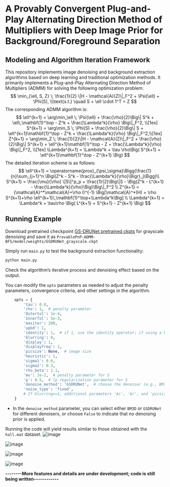 # A Provably Convergent Plug-and-Play Alternating Direction Method of Multipliers with Deep Image Prior for Background/Foreground Separation

## Modeling and Algorithm Iteration Framework

This repository implements image denoising and background extraction algorithms based on deep learning and traditional optimization methods. It primarily implements a Plug-and-Play Alternating Direction Method of Multipliers (ADMM) for solving the following optimization problem:
$$
\min_{\ell, S, Z} \; \frac{1}{2} \|H - \mathcal{A}(Z)\|_F^2 + \Psi(\ell) + \Phi(S), \\\text{s.t.} \quad S + \ell \cdot 1^T = Z
$$
The corresponding ADMM algorithm is:
$$
\ell^{k+1} = \arg\min_\ell \; \Psi(\ell) + \frac{\rho}{2}\Big\| S^k + \ell\,\mathbf{1}^\top - Z^k + \frac{\Lambda^k}{\rho} \Big\|_F^2, \\[1ex]
S^{k+1} = \arg\min_S \; \Phi(S) + \frac{\rho}{2}\Big\| S + \ell^{k+1}\mathbf{1}^\top - Z^k + \frac{\Lambda^k}{\rho} \Big\|_F^2,\\[1ex]
Z^{k+1} = \arg\min_Z \; \frac{1}{2}\|H - \mathcal{A}(Z)\|_F^2 + \frac{\rho}{2}\Big\| S^{k+1} + \ell^{k+1}\mathbf{1}^\top - Z + \frac{\Lambda^k}{\rho} \Big\|_F^2, \\[1ex]
\Lambda^{k+1} = \Lambda^k + \tau \rho\Big( S^{k+1} + \ell^{k+1}\mathbf{1}^\top - Z^{k+1} \Big)
$$
The detailed iteration scheme is as follows:
$$
\ell^{k+1} = \operatorname{prox}_{\psi_\sigma}\Bigg(\frac{1}{n}\sum_{j=1}^n \Bigl(Z^k - S^k - \frac{\Lambda^k}{\rho}\Bigr)_j\Bigg)\\
S^{k+1} = \frac{\mu}{\rho} \|S\|^p_p +  \frac{1}{2}\Big\|S - \Big(Z^k - L^{k+1} - \frac{\Lambda^k}{\rho}\Big)\Big\|_F^2 \\
Z^{k+1} = (\mathcal{A}^*\mathcal{A}+\rho I)^{-1} \Big[\mathcal{A}^*(H) + \rho S^{k+1}+\rho \ell^{k+1}\,\mathbf{1}^\top+\Lambda^k\Big] \\
\Lambda^{k+1} = \Lambda^k + \tau\rho \Big( L^{k+1} + S^{k+1} - Z^{k+1} \Big)
$$

## **Running Example**

Download pretrained checkpoint [GS-DRUNet pretrained ckpts](https://plmbox.math.cnrs.fr/f/04318d36824443a6bf8d/?dl=1) for grayscale denoising and save it as `ProvablePnP-ADMM-BFS/model/weights/GSDRUNet_grayscale.ckpt`

Simply run `main.py` to test the background extraction functionality:

```bash
python main.py
```

Check the algorithm’s iterative process and denoising effect based on the output.

You can modify the `opts` parameters as needed to adjust the penalty parameters, convergence criteria, and other settings in the algorithm.

```python
    opts = {
        'tau': 0.8,
        'rho': 1,  # penalty parameter
        'Outertol': 1e-4,
        'InnerTol': 5e-3,
        'maxiter': 200,
        'upbd': 1,
        'identity': 1,  # if 1, use the identity operator; if using a blur operator, set to 0 and configure 'blurring' as 1
        'blurring': 0,
        'display': 1,
        'displayfreq': 1,
        'picsize': None,  # image size
        'heuristic': 1,
        'sigma1': 0.6,
        'sigma2': 0.3,
        'rho_beta': 1.1,
        'mu': 1e-2,  # penalty parameter for S
        'p': 0.5,  # lp regularization parameter for S
        'denoise_method': 'GSDRUNet',  # choose the denoiser (e.g., BM3D or GSDRUNet), or set to False for no denoising prior
        'noise_type': 'fixed',
        # If blurring==1, additional parameters 'Ac', 'Ar', and 'picsize' are required
    }
```

- In the `denoise_method` parameter, you can select either `BM3D` or `GSDRUNet` for different denoisers, or choose `False` to indicate that no denoising prior is applied.

Running the code will yield results similar to those obtained with the `hall.mat` dataset.
![image](https://github.com/user-attachments/assets/7ba588c7-b2e7-44e6-8c50-5d3a2ffb2b77)

![image](https://github.com/user-attachments/assets/b2a33f00-310b-4dc3-a9f4-cfa555017ef3)

![image](https://github.com/user-attachments/assets/4fd8bde6-b57f-42df-a8db-9c9d5c91a1e6)

![image](https://github.com/user-attachments/assets/e186f2bc-b114-42b2-b4f4-3202f15c2b1c)


**--------More features and details are under development; code is still being written------------**


